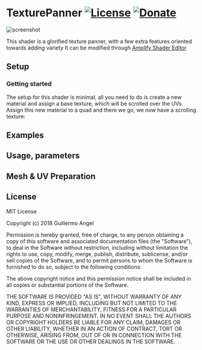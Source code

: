# TexturePanner [![License](https://img.shields.io/badge/License-MIT-lightgrey.svg?style=flat)](http://adultlink.mit-license.org) [![Donate](https://img.shields.io/badge/Donate-PayPal-green.svg)](https://www.paypal.me/adultlink/5usd)
![screenshot](Screenshots/ThrustersExample.gif)

This shader is a glorified texture panner, with a few extra features oriented towards adding variety
It can be modified through [Amplify Shader Editor](http://amplify.pt/unity/amplify-shader-editor)
## Setup
### Getting started
The setup for this shader is minimal, all you need to do is create a new material and assign a base texture, which will be scrolled over the UVs. Assign this new material to a quad and there we go, we now have a scrolling texture:



## Examples
## Usage, parameters
## Mesh & UV Preparation
## License
MIT License

Copyright (c) 2018 Guillermo Angel

Permission is hereby granted, free of charge, to any person obtaining a copy
of this software and associated documentation files (the "Software"), to deal
in the Software without restriction, including without limitation the rights
to use, copy, modify, merge, publish, distribute, sublicense, and/or sell
copies of the Software, and to permit persons to whom the Software is
furnished to do so, subject to the following conditions:

The above copyright notice and this permission notice shall be included in all
copies or substantial portions of the Software.

THE SOFTWARE IS PROVIDED "AS IS", WITHOUT WARRANTY OF ANY KIND, EXPRESS OR
IMPLIED, INCLUDING BUT NOT LIMITED TO THE WARRANTIES OF MERCHANTABILITY,
FITNESS FOR A PARTICULAR PURPOSE AND NONINFRINGEMENT. IN NO EVENT SHALL THE
AUTHORS OR COPYRIGHT HOLDERS BE LIABLE FOR ANY CLAIM, DAMAGES OR OTHER
LIABILITY, WHETHER IN AN ACTION OF CONTRACT, TORT OR OTHERWISE, ARISING FROM,
OUT OF OR IN CONNECTION WITH THE SOFTWARE OR THE USE OR OTHER DEALINGS IN THE
SOFTWARE.
